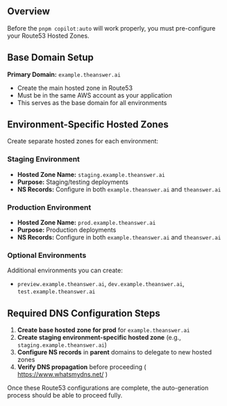 ## Overview

Before the `pnpm copilot:auto` will work properly, you must pre-configure your Route53 Hosted Zones.

## Base Domain Setup

**Primary Domain:** `example.theanswer.ai`

-   Create the main hosted zone in Route53
-   Must be in the same AWS account as your application
-   This serves as the base domain for all environments

## Environment-Specific Hosted Zones

Create separate hosted zones for each environment:

### Staging Environment

-   **Hosted Zone Name:** `staging.example.theanswer.ai`
-   **Purpose:** Staging/testing deployments
-   **NS Records:** Configure in both `example.theanswer.ai` and `theanswer.ai`

### Production Environment

-   **Hosted Zone Name:** `prod.example.theanswer.ai`
-   **Purpose:** Production deployments
-   **NS Records:** Configure in both `example.theanswer.ai` and `theanswer.ai`

### Optional Environments

Additional environments you can create:

-   `preview.example.theanswer.ai`, `dev.example.theanswer.ai`, `test.example.theanswer.ai`

## Required DNS Configuration Steps

1. **Create base hosted zone for prod** for `example.theanswer.ai`
2. **Create staging environment-specific hosted zone** (e.g., `staging.example.theanswer.ai`)
3. **Configure NS records** in **parent** domains to delegate to new hosted zones
4. **Verify DNS propagation** before proceeding ( https://www.whatsmydns.net/ )

Once these Route53 configurations are complete, the auto-generation process should be able to proceed fully.

